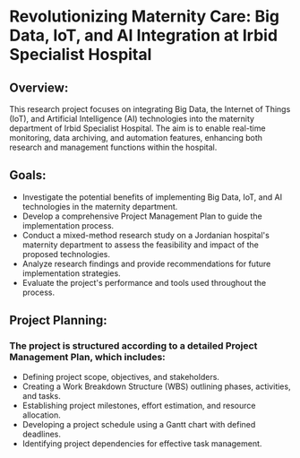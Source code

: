# Revolutionizing Maternity Care: Big Data, IoT, and AI Integration at Irbid Specialist Hospital
## Overview:

This research project focuses on integrating Big Data, the Internet of Things (IoT), and Artificial Intelligence (AI) technologies into the maternity department of Irbid Specialist Hospital. The aim is to enable real-time monitoring, data archiving, and automation features, enhancing both research and management functions within the hospital.

## Goals:

- Investigate the potential benefits of implementing Big Data, IoT, and AI technologies in the maternity department.
- Develop a comprehensive Project Management Plan to guide the implementation process.
- Conduct a mixed-method research study on a Jordanian hospital's maternity department to assess the feasibility and impact of the proposed technologies.
- Analyze research findings and provide recommendations for future implementation strategies.
- Evaluate the project's performance and tools used throughout the process.


## Project Planning:

### The project is structured according to a detailed Project Management Plan, which includes:

- Defining project scope, objectives, and stakeholders.
- Creating a Work Breakdown Structure (WBS) outlining phases, activities, and tasks.
- Establishing project milestones, effort estimation, and resource allocation.
- Developing a project schedule using a Gantt chart with defined deadlines.
- Identifying project dependencies for effective task management.
